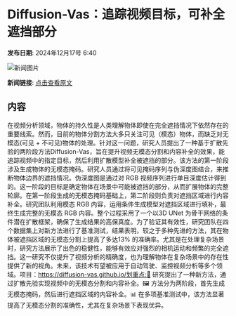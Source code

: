 # Diffusion-Vas：追踪视频目标，可补全遮挡部分

**发布日期**: 2024年12月17号 6:40

![新闻图片](https://upload.chinaz.com/2024/1217/6387004320974950735311672.png)

**新闻链接**: [点击查看原文](https://www.aibase.com/zh/news/14029)

## 内容

在视频分析领域，物体的持久性是人类理解物体即使在完全遮挡情况下依然存在的重要线索。然而，目前的物体分割方法大多只关注可见（模态）物体，而缺乏对无模态(可见 + 不可见)物体的处理。针对这一问题，研究人员提出了一种基于扩散先验的两阶段方法Diffusion-Vas，旨在提升视频无模态分割和内容补全的效果，能追踪视频中的指定目标，然后利用扩散模型补全被遮挡的部分。该方法的第一阶段涉及生成物体的无模态掩码。研究人员通过将可见掩码序列与伪深度图结合，来推断物体边界的遮挡情况。伪深度图是通过对 RGB 视频序列进行单目深度估计得到的。这一阶段的目标是确定物体在场景中可能被遮挡的部分，从而扩展物体的完整轮廓。在第一阶段生成的无模态掩码基础上，第二阶段则负责对遮挡区域进行内容补全。研究团队利用模态 RGB 内容，运用条件生成模型对遮挡区域进行填补，最终生成完整的无模态 RGB 内容。整个过程采用了一个以3D UNet 为骨干网络的条件潜在扩散框架，确保了生成结果的高保真度。为了验证其有效性，研究团队在四个数据集上对新方法进行了基准测试，结果表明，较之于多种先进的方法，其在物体被遮挡区域的无模态分割上提高了多达13% 的准确率。尤其是在处理复杂场景时，研究方法展示了出色的稳健性，能够有效应对强烈的相机运动和频繁的完全遮挡。这一研究不仅提升了视频分析的精确度，也为理解物体在复杂场景中的存在性提供了新的视角。未来，该技术有望被应用于自动驾驶、监控视频分析等多个领域。项目：https://diffusion-vas.github.io/划重点:🌟 研究提出了一种新方法，通过扩散先验实现视频中的无模态分割和内容补全。🖼️ 方法分为两阶段，首先生成无模态掩码，然后进行遮挡区域的内容补全。📊 在多项基准测试中，该方法显著提高了无模态分割的准确性，尤其在复杂场景下表现优异。
